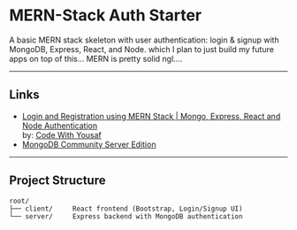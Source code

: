 # MERN-Stack Auth Starter

A basic MERN stack skeleton with user authentication: login & signup with MongoDB, Express, React, and Node.
which I plan to just build my future apps on top of this... MERN is pretty solid ngl....

---

##  Links

- [Login and Registration using MERN Stack | Mongo, Express, React and Node Authentication](https://www.youtube.com/watch?v=ZVyIIyZJutM)<br />
  by: [Code With Yousaf](https://www.youtube.com/@codewithyousaf)
- [MongoDB Community Server Edition](https://www.mongodb.com/try/download/community)

---

##  Project Structure
```text
root/
├── client/     React frontend (Bootstrap, Login/Signup UI)
└── server/     Express backend with MongoDB authentication
